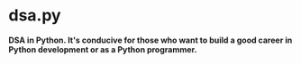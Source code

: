 # dsa.py
<strong> DSA in Python. It's conducive for those who want to build a good career in Python development or as a Python programmer.</strong>
